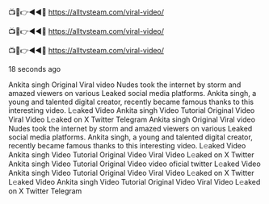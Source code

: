 📺📱👉◄◄🔴  https://alltvsteam.com/viral-video/

📺📱👉◄◄🔴  https://alltvsteam.com/viral-video/

📺📱👉◄◄🔴  https://alltvsteam.com/viral-video/

18 seconds ago

Ankita singh Original Viral video Nudes took the internet by storm and amazed viewers on various Leaked social media platforms. Ankita singh, a young and talented digital creator, recently became famous thanks to this interesting video.
L𝚎aked Video Ankita singh Video Tutorial Original Video Viral Video L𝚎aked on X Twitter Telegram
Ankita singh Original Viral video Nudes took the internet by storm and amazed viewers on various Leaked social media platforms. Ankita singh, a young and talented digital creator, recently became famous thanks to this interesting video.
L𝚎aked Video Ankita singh Video Tutorial Original Video Viral Video L𝚎aked on X Twitter
Ankita singh Video Tutorial Original Video video oficial twitter
L𝚎aked Video Ankita singh Video Tutorial Original Video Viral Video L𝚎aked on X Twitter
L𝚎aked Video Ankita singh Video Tutorial Original Video Viral Video L𝚎aked on X Twitter Telegram

